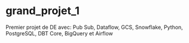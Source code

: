 # grand_projet_1
Premier projet de DE avec: Pub Sub, Dataflow, GCS, Snowflake, Python, PostgreSQL, DBT Core, BigQuery et Airflow
